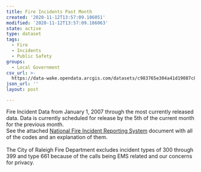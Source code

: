 ```yaml
---
title: Fire Incidents Past Month
created: '2020-11-12T13:57:09.186051'
modified: '2020-11-12T13:57:09.186063'
state: active
type: dataset
tags:
  - Fire
  - Incidents
  - Public Safety
groups:
  - Local Government
csv_url: >-
  https://data-wake.opendata.arcgis.com/datasets/c983765e304a41d19087c8d95aa46d54_0.csv?outSR=%7B%22latestWkid%22%3A3857%2C%22wkid%22%3A102100%7D
json_url: ''
layout: post

---
```

<div>Fire Incident Data from January 1, 2007 through the most currently released data. Data is currently scheduled for release by the 5th of the current month for the previous month.</div><div>See the attached <a href='https://www.fema.gov/media-library-data/20130726-1859-25045-1555/nfirs__crg_07_2010.pdf' target='_blank'>National Fire Incident Reporting System</a> document with all of the codes and an explanation of them.</div><div><br /></div><div>The City of Raleigh Fire Department excludes incident types of 300 through 399 and type 661 because of the calls being EMS related and our concerns for privacy.</div>
